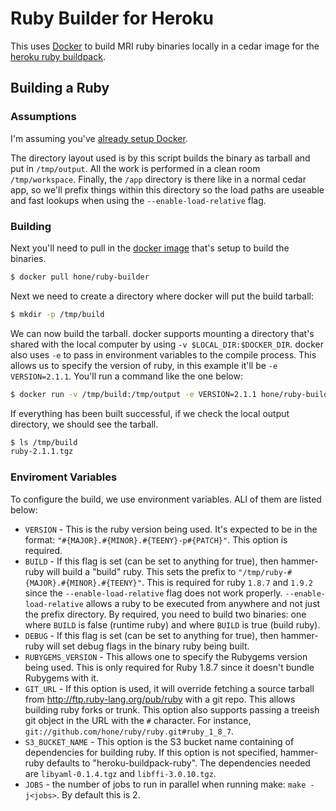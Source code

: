 # Ruby Builder for Heroku
This uses [Docker](http://docker.io) to build MRI ruby binaries locally in a cedar image for the [heroku ruby buildpack](https://github.com/heroku/heroku-buildpack-ruby).

## Building a Ruby

### Assumptions
I'm assuming you've [already setup Docker](https://www.docker.io/gettingstarted/).

The directory layout used is by this script builds the binary as tarball and put in `/tmp/output`. All the work is performed in a clean room `/tmp/workspace`. Finally, the `/app` directory is there like in a normal cedar app, so we'll prefix things within this directory so the load paths are useable and fast lookups when using the `--enable-load-relative` flag.

### Building

Next you'll need to pull in the [docker image](https://index.docker.io/u/hone/ruby-builder) that's setup to build the binaries.

```sh
$ docker pull hone/ruby-builder
```

Next we need to create a directory where docker will put the build tarball:

```sh
$ mkdir -p /tmp/build
```

We can now build the tarball. docker supports mounting a directory that's shared with the local computer by using `-v $LOCAL_DIR:$DOCKER_DIR`. docker also uses `-e` to pass in environment variables to the compile process. This allows us to specify the version of ruby, in this example it'll be `-e VERSION=2.1.1`. You'll run a command like the one below:

```sh
$ docker run -v /tmp/build:/tmp/output -e VERSION=2.1.1 hone/ruby-builder
```

If everything has been built successful, if we check the local output directory, we should see the tarball.

```sh
$ ls /tmp/build
ruby-2.1.1.tgz
```

### Enviroment Variables
To configure the build, we use environment variables. ALl of them are listed below:

* `VERSION` - This is the ruby version being used. It's expected to be in the format: `"#{MAJOR}.#{MINOR}.#{TEENY}-p#{PATCH}"`. This option is required.
* `BUILD` - If this flag is set (can be set to anything for true), then hammer-ruby will build a "build" ruby. This sets the prefix to `"/tmp/ruby-#{MAJOR}.#{MINOR}.#{TEENY}"`. This is required for ruby `1.8.7` and `1.9.2` since the `--enable-load-relative` flag does not work properly. `--enable-load-relative` allows a ruby to be executed from anywhere and not just the prefix directory. By required, you need to build two binaries: one where `BUILD` is false (runtime ruby) and where `BUILD` is true (build ruby).
* `DEBUG` - If this flag is set (can be set to anything for true), then hammer-ruby will set debug flags in the binary ruby being built.
* `RUBYGEMS_VERSION` - This allows one to specify the Rubygems version being used. This is only required for Ruby 1.8.7 since it doesn't bundle Rubygems with it.
* `GIT_URL` - If this option is used, it will override fetching a source tarball from <http://ftp.ruby-lang.org/pub/ruby> with a git repo. This allows building ruby forks or trunk. This option also supports passing a treeish git object in the URL with the `#` character. For instance, `git://github.com/hone/ruby/ruby.git#ruby_1_8_7`.
* `S3_BUCKET_NAME` - This option is the S3 bucket name containing of dependencies for building ruby. If this option is not specified, hammer-ruby defaults to "heroku-buildpack-ruby". The dependencies needed are `libyaml-0.1.4.tgz` and `libffi-3.0.10.tgz`.
* `JOBS` - the number of jobs to run in parallel when running make: `make -j<jobs>`. By default this is 2.
